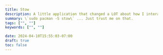 ```yaml
---
title: Stow
description: A little application that changed a LOT about how I interact with dotfiles.
summary: \`sudo pacman -S stow\` ... Just trust me on that.
tags: ["", ""]
keywords: ["", ""]

date: 2024-04-10T15:55:03-07:00
draft: true
toc: false
---
```


